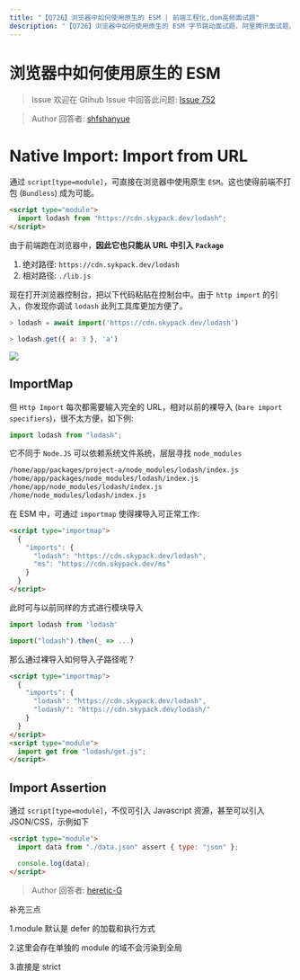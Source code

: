 ```yaml
---
title: "【Q726】浏览器中如何使用原生的 ESM | 前端工程化,dom高频面试题"
description: "【Q726】浏览器中如何使用原生的 ESM 字节跳动面试题、阿里腾讯面试题、美团小米面试题。"
---
```


# 浏览器中如何使用原生的 ESM

> Issue
> 欢迎在 Gtihub Issue 中回答此问题: [Issue 752](https://github.com/shfshanyue/Daily-Question/issues/752)

> Author
> 回答者: [shfshanyue](https://github.com/shfshanyue)

# Native Import: Import from URL

通过 `script[type=module]`，可直接在浏览器中使用原生 `ESM`。这也使得前端不打包 (`Bundless`) 成为可能。

```html
<script type="module">
  import lodash from "https://cdn.skypack.dev/lodash";
</script>
```

由于前端跑在浏览器中，**因此它也只能从 URL 中引入 `Package`**

1. 绝对路径: `https://cdn.sykpack.dev/lodash`
1. 相对路径: `./lib.js`

现在打开浏览器控制台，把以下代码粘贴在控制台中。由于 `http import` 的引入，你发现你调试 `lodash` 此列工具库更加方便了。

```js
> lodash = await import('https://cdn.skypack.dev/lodash')

> lodash.get({ a: 3 }, 'a')
```

![](https://cdn.jsdelivr.net/gh/shfshanyue/assets/2021-11-22/clipboard-2865.638ba7.webp)

## ImportMap

但 `Http Import` 每次都需要输入完全的 URL，相对以前的裸导入 (`bare import specifiers`)，很不太方便，如下例:

```js
import lodash from "lodash";
```

它不同于 `Node.JS` 可以依赖系统文件系统，层层寻找 `node_modules`

```bash
/home/app/packages/project-a/node_modules/lodash/index.js
/home/app/packages/node_modules/lodash/index.js
/home/app/node_modules/lodash/index.js
/home/node_modules/lodash/index.js
```

在 ESM 中，可通过 `importmap` 使得裸导入可正常工作:

```html
<script type="importmap">
  {
    "imports": {
      "lodash": "https://cdn.skypack.dev/lodash",
      "ms": "https://cdn.skypack.dev/ms"
    }
  }
</script>
```

此时可与以前同样的方式进行模块导入

```js
import lodash from 'lodash'

import("lodash").then(_ => ...)
```

那么通过裸导入如何导入子路径呢？

```html
<script type="importmap">
  {
    "imports": {
      "lodash": "https://cdn.skypack.dev/lodash",
      "lodash/": "https://cdn.skypack.dev/lodash/"
    }
  }
</script>
<script type="module">
  import get from "lodash/get.js";
</script>
```

## Import Assertion

通过 `script[type=module]`，不仅可引入 Javascript 资源，甚至可以引入 JSON/CSS，示例如下

```html
<script type="module">
  import data from "./data.json" assert { type: "json" };

  console.log(data);
</script>
```

> Author
> 回答者: [heretic-G](https://github.com/heretic-G)

补充三点

1.module 默认是 defer 的加载和执行方式

2.这里会存在单独的 module 的域不会污染到全局

3.直接是 strict

